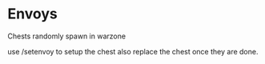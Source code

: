 # Envoys
Chests randomly spawn in warzone

use /setenvoy to setup the chest also replace the chest once they are done.
